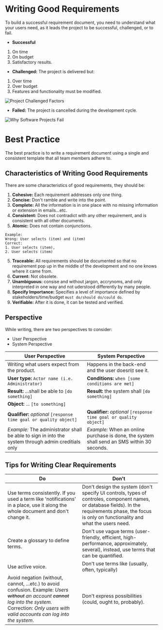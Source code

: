 # Writing Good Requirements

To build a successful requirement document, you need to understand what your users need, as it leads the project to be successful, challenged, or to fail.

* **Successful**
 1. On time
 2. On budget
 3. Satisfactory results.

* **Challenged:**
The project is delivered but:
 1. Over time
 2. Over budget
 3. Features and functionality must be modified.

![Project Challenged Factors](https://user-images.githubusercontent.com/60129693/111955949-db3f2780-8af2-11eb-8906-57e526ebb3de.jpg)

* **Failed:** 
The project is cancelled during the development cycle.

![Why Software Projects Fail](https://user-images.githubusercontent.com/60129693/111956021-f447d880-8af2-11eb-83ef-b43410acd0ea.jpg)

# Best Practice
The best practice is to write a requirement document using a single and consistent template that all team members adhere to.



## Characteristics of Writing Good Requirements
There are some characteristics of good requirements, they should be:

1. **Cohesive:** Each requirement addresses only one thing.
2. **Concise:** Don't ramble and write into the point.
3. **Complete:** All the information is in one place with no missing information or extension in emails...etc.
4. **Consistent:** Does not contradict with any other requirement, and is consistent with all other documents.
5. **Atomic:** Does not contain conjunctions.
``` text
Example:
Wrong: User selects (item) and (item)
Correct:
1. User selects (item),
2. User selects (item)
```
5. **Traceable:** All requirements should be documented so that no requirement pop up in the middle of the development and no one knows where it came from.
6. **Current:** Not obsolete.
7. **Unambiguous:** consise and without jargon, accrynoms, and only interpreted in one way and not uderstood differently by many people.
8. **Specify Importance:** Specifies a level of importance defined by stakeholders/time/budget ```must do/should do/could do```.
9. **Verifiable:** After it is done, it can be tested and verified.

## Perspective
While writing, there are two perspectives to consider: 
- User Perspective
- System Perspective

User Perspective            |  System Perspective            
----------------------------|--------------------------------
Writing what users expect from the product. | Happens in the back-end and the user doesn\t see it.
**User type:** ```Actor name (i.e. Administrator)``` | **Conditions:** ```when [some conditions are met]```
**Result:** ...shall be able to ```[do something]```| **Result:** the system shall ```[do something]```
**Object:** ... ```[to something]```|
**Qualifier:** *optional* ```[response time goal or quality object]```| **Qualifier:** *optional* ```[response time goal or quality object]```
*Example:* The administrator shall be able to sign in into the system through admin creditials only | *Example:* When an online purchase is done, the system shall send an SMS within 30 seconds.

## Tips for Writing Clear Requirements

Do | Don't            
---|-------
Use terms consistently. If you used a term like 'notifications' in a place, use it along the whole document and don't change it. | Don't design the system (don't specify UI controls, types of controles, component names, or database fields). In the requirements phase, the focus is only on functionality and what the users need.
Create a glossary to define terms. | Don't use vague terms (user-friendly, efficient, high-performance, approximately, several), instead, use terms that can be quantified.
Use active voice. | Don't use terms like (usually, often, typically) 
Avoid negation (without, cannot, ...etc.) to avoid confusion. Example: *Users ~~without~~ an account ~~cannot~~ log into the system.* Correction: *Only users with valid accounts can log into the system*. | Don't express possibilities (could, ought to, probably).

